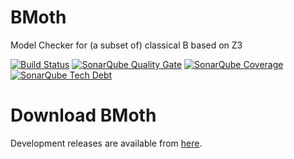 # BMoth
Model Checker for  (a subset of) classical B based on Z3

[![Build Status](https://travis-ci.org/hhu-stups/bmoth.svg?branch=develop)](https://travis-ci.org/hhu-stups/bmoth)
[![SonarQube Quality Gate](https://sonarqube.com/api/badges/gate?key=bmoth:develop)](https://sonarcloud.io/dashboard?id=bmoth%3Adevelop)
[![SonarQube Coverage](https://sonarqube.com/api/badges/measure?key=bmoth:develop&metric=coverage)](https://sonarcloud.io/component_measures/metric/coverage/list?id=bmoth%3Adevelop)
[![SonarQube Tech Debt](https://sonarqube.com/api/badges/measure?key=bmoth:develop&metric=sqale_debt_ratio)](https://sonarcloud.io/component_measures/domain/Maintainability?id=bmoth%3Adevelop)

# Download BMoth
Development releases are available from [here](https://www3.hhu.de/stups/downloads/bmoth/nightly).

